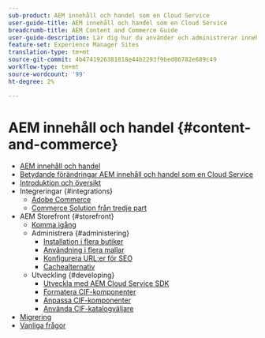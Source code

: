 ```yaml
---
sub-product: AEM innehåll och handel som en Cloud Service
user-guide-title: AEM innehåll och handel som en Cloud Service
breadcrumb-title: AEM Content and Commerce Guide
user-guide-description: Lär dig hur du använder och administrerar innehåll och handel i Experience Manager som en Cloud Service.
feature-set: Experience Manager Sites
translation-type: tm+mt
source-git-commit: 4b4741926381818e44b2293f9bed86782e689c49
workflow-type: tm+mt
source-wordcount: '99'
ht-degree: 2%

---
```



# AEM innehåll och handel {#content-and-commerce}

+ [AEM innehåll och handel](/help/commerce-cloud/home.md)
+ [Betydande förändringar AEM innehåll och handel som en Cloud Service](changes.md)
+ [Introduktion och översikt](introduction.md)
+ Integreringar {#integrations}
   + [Adobe Commerce](integrating/magento.md)
   + [Commerce Solution från tredje part](integrating/third-party.md)
+ AEM Storefront {#storefront}
   + [Komma igång](getting-started.md)
   + Administrera {#administering}
      + [Installation i flera butiker](configuring/multi-store-setup.md)
      + [Användning i flera mallar](configuring/multi-template-usage.md)
      + [Konfigurera URL:er för SEO](configuring/advanced-url-configuration.md)
      + [Cachealternativ](configuring/caching.md)
   + Utveckling {#developing}
      + [Utveckla med AEM Cloud Service SDK](develop.md)
      + [Formatera CIF-komponenter](customizing/style-cif-component.md)
      + [Anpassa CIF-komponenter](customizing/customize-cif-components.md)
      + [Använda CIF-katalogväljare](customizing/use-cif-pickers.md)
+ [Migrering](migration.md)
+ [Vanliga frågor](faq.md)

